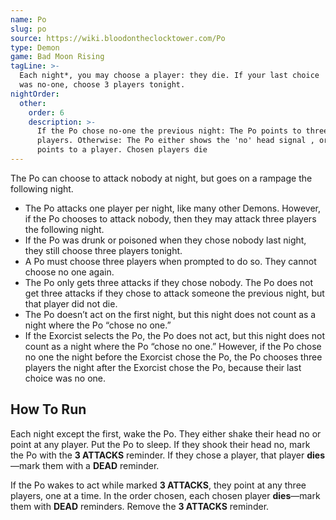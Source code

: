 ```yaml
---
name: Po
slug: po
source: https://wiki.bloodontheclocktower.com/Po
type: Demon
game: Bad Moon Rising
tagLine: >-
  Each night*, you may choose a player: they die. If your last choice
  was no-one, choose 3 players tonight.
nightOrder:
  other:
    order: 6
    description: >-
      If the Po chose no-one the previous night: The Po points to three
      players. Otherwise: The Po either shows the 'no' head signal , or
      points to a player. Chosen players die
---
```


The Po can choose to attack nobody at night, but goes on a rampage the
following night.

- The Po attacks one player per night, like many other Demons. However,
  if the Po chooses to attack nobody, then they may attack three players
  the following night.
- If the Po was drunk or poisoned when they chose nobody last night,
  they still choose three players tonight.
- A Po must choose three players when prompted to do so. They cannot
  choose no one again.
- The Po only gets three attacks if they chose nobody. The Po does not
  get three attacks if they chose to attack someone the previous night,
  but that player did not die.
- The Po doesn’t act on the first night, but this night does not count
  as a night where the Po “chose no one.”
- If the Exorcist selects the Po, the Po does not act, but this night
  does not count as a night where the Po “chose no one.” However, if the
  Po chose no one the night before the Exorcist chose the Po, the Po
  chooses three players the night after the Exorcist chose the Po,
  because their last choice was no one.

## How To Run

Each night except the first, wake the Po. They either shake their head
no or point at any player. Put the Po to sleep. If they shook their head
no, mark the Po with the **3 ATTACKS** reminder. If they chose a player,
that player **dies**—mark them with a **DEAD** reminder.

If the Po wakes to act while marked **3 ATTACKS**, they point at any
three players, one at a time. In the order chosen, each chosen player
**dies**—mark them with **DEAD** reminders. Remove the **3 ATTACKS**
reminder.
